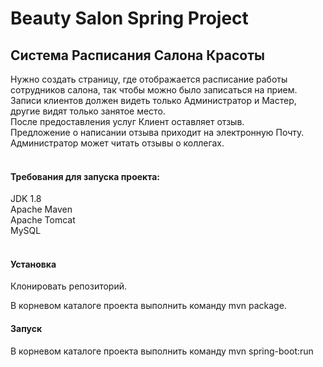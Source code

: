 # Beauty Salon Spring Project
<h2>Система Расписания Салона Красоты</h2>
Нужно создать страницу, где отображается расписание работы сотрудников салона, так чтобы можно было записаться на прием. <br>
Записи клиентов должен видеть только Администратор и Мастер, другие видят только занятое место. <br>
После предоставления услуг Клиент оставляет отзыв. <br>
Предложение о написании отзыва приходит на электронную Почту. <br>
Администратор может читать отзывы о коллегах.<br>
<br>

<h4>Требования для запуска проекта:</h4>
JDK 1.8<br>
Apache Maven<br>
Apache Tomcat<br>
MySQL<br>
<br>

<h4>Установка</h4>
Клонировать репозиторий.

В корневом каталоге проекта выполнить команду mvn package.
<h4>Запуск</h4>
В корневом каталоге проекта выполнить команду mvn spring-boot:run<br>
